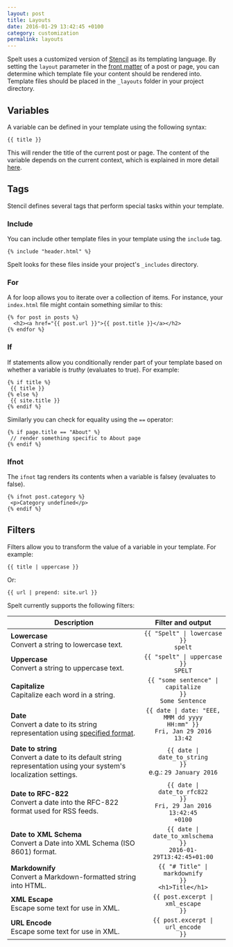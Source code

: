 ```yaml
---
layout: post
title: Layouts
date: 2016-01-29 13:42:45 +0100
category: customization
permalink: layouts
---
```


Spelt uses a customized version of [Stencil](https://github.com/kylef/Stencil) as its templating language. By setting the `layout` parameter in the [front matter](/front-matter/) of a post or page, you can determine which template file your content should be rendered into. Template files should be placed in the `_layouts` folder in your project directory.

## Variables

A variable can be defined in your template using the following syntax:

<pre><code>&#123;&#123; title }}</code></pre>

This will render the title of the current post or page. The content of the variable depends on the current context, which is explained in more detail [here](/variables/).

## Tags

Stencil defines several tags that perform special tasks within your template.

### Include 

You can include other template files in your template using the `include` tag.

<pre><code class="handlebars">&#123;% include "header.html" %}</code></pre>

Spelt looks for these files inside your project's `_includes` directory.

### For

A for loop allows you to iterate over a collection of items. For instance, your `index.html` file might contain something similar to this:

<pre><code class="handlebars">&#123;% for post in posts %}
  &lt;h2>&lt;a href="&#123;{ post.url }}">&#123;{ post.title }}&lt;/a>&lt;/h2>
&#123;% endfor %}</code></pre>


### If 

If statements allow you conditionally render part of your template based on whether a variable is _truthy_ (evaluates to true). For example:

<pre><code class="handlebars">&#123;% if title %}
 &#123;{ title }}
&#123;% else %}
 &#123;{ site.title }}
&#123;% endif %}</code></pre>

Similarly you can check for equality using the `==` operator:

<pre><code class="handlebars">&#123;% if page.title == "About" %}
 // render something specific to About page
&#123;% endif %}</code></pre>

### Ifnot

The `ifnot` tag renders its contents when a variable is falsey (evaluates to false).

<pre><code class="handlebars">&#123;% ifnot post.category %}
 &lt;p>Category undefined&lt;/p>
&#123;% endif %}</code></pre>

## Filters

Filters allow you to transform the value of a variable in your template. For example:

<pre><code class="handlebars">&#123;{ title | uppercase }}</code></pre>

Or:

<pre><code class="handlebars">&#123;{ url | prepend: site.url }}</code></pre>

Spelt currently supports the following filters:

| Description | Filter and output |
| ------------- | :-------------: |
| __Lowercase__<br/>Convert a string to lowercase text. | <code>&#123;{ "Spelt" \| lowercase }}</code><br/><code class="output">spelt</code> |
| __Uppercase__<br/>Convert a string to uppercase text. | <code>&#123;{ "spelt" \| uppercase }}</code><br/><code class="output">SPELT</code> |
| __Capitalize__<br/>Capitalize each word in a string. | <code>&#123;{ "some sentence" \| capitalize  }}</code><br/><code class="output">Some Sentence</code> |
| __Date__<br />Convert a date to its string representation using [specified format](http://waracle.net/iphone-nsdateformatter-date-formatting-table/). | <code>&#123;{ date \| date: "EEE, MMM dd yyyy HH:mm"  }}</code><br/><code class="output">Fri, Jan 29 2016 13:42</code> |
| __Date to string__<br />Convert a date to its default string representation using your system's localization settings. | <code>&#123;{ date \| date_to_string  }}</code><br/>e.g.: <code class="output">29 January 2016</code> |
| __Date to RFC-822__<br />Convert a date into the RFC-822 format used for RSS feeds. | <code>&#123;{ date \| date_to_rfc822  }}</code><br/><code class="output">Fri, 29 Jan 2016 13:42:45 +0100</code> |
| __Date to XML Schema__<br />Convert a Date into XML Schema (ISO 8601) format. | <code>&#123;{ date \| date_to_xmlschema  }}</code><br/><code class="output">2016-01-29T13:42:45+01:00</code> |
| __Markdownify__<br />Convert a Markdown-formatted string into HTML. | <code>&#123;{ "# Title" \| markdownify  }}</code><br/><code class="output">&lt;h1>Title&lt;/h1></code> |
| __XML Escape__<br />Escape some text for use in XML. | <code>&#123;{ post.excerpt \| xml_escape  }}</code> |
| __URL Encode__<br />Escape some text for use in XML. | <code>&#123;{ post.excerpt \| url_encode  }}</code> |
